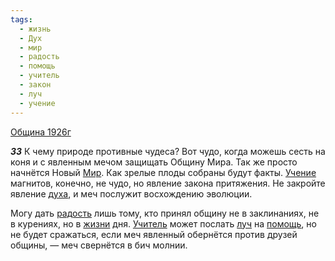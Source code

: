 ```yaml
---
tags:
  - жизнь
  - Дух
  - мир
  - радость
  - помощь
  - учитель
  - закон
  - луч
  - учение
---
```


[Община 1926г](https://127.0.0.1:4002/agni/1926)

___33___
К чему природе противные чудеса? Вот чудо, когда можешь сесть на коня и с явленным мечом защищать Общину Мира. Так же просто начнётся Новый [Мир](../../../tags/#мир). Как зрелые плоды собраны будут факты. [Учение](../../../tags/#учение) магнитов, конечно, не чудо, но явление закона притяжения. Не закройте явление [духа](../../../tags/#Дух), и меч послужит восхождению эволюции.   

Могу дать [радость](../../../tags/#радость) лишь тому, кто принял общину не в заклинаниях, не в курениях, но в [жизни](../../../tags/#жизнь) дня. [Учитель](../../../tags/#учитель) может послать [луч](../../../tags/#луч) на [помощь](../../../tags/#помощь), но не будет сражаться, если меч явленный обернётся против друзей общины, — меч свернётся в бич молнии.   

